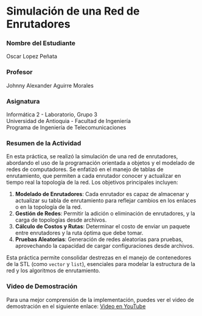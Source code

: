 # Simulación de una Red de Enrutadores

### Nombre del Estudiante
Oscar Lopez Peñata

### Profesor
Johnny Alexander Aguirre Morales

### Asignatura
Informática 2 - Laboratorio, Grupo 3  
Universidad de Antioquia - Facultad de Ingeniería  
Programa de Ingeniería de Telecomunicaciones  

### Resumen de la Actividad

En esta práctica, se realizó la simulación de una red de enrutadores, abordando el uso de la programación orientada a objetos y el modelado de redes de computadores. Se enfatizó en el manejo de tablas de enrutamiento, que permiten a cada enrutador conocer y actualizar en tiempo real la topología de la red. Los objetivos principales incluyen:

1. **Modelado de Enrutadores**: Cada enrutador es capaz de almacenar y actualizar su tabla de enrutamiento para reflejar cambios en los enlaces o en la topología de la red.
2. **Gestión de Redes**: Permitir la adición o eliminación de enrutadores, y la carga de topologías desde archivos.
3. **Cálculo de Costos y Rutas**: Determinar el costo de enviar un paquete entre enrutadores y la ruta óptima que debe tomar.
4. **Pruebas Aleatorias**: Generación de redes aleatorias para pruebas, aprovechando la capacidad de cargar configuraciones desde archivos.

Esta práctica permite consolidar destrezas en el manejo de contenedores de la STL (como `vector` y `list`), esenciales para modelar la estructura de la red y los algoritmos de enrutamiento.

### Video de Demostración
Para una mejor comprensión de la implementación, puedes ver el video de demostración en el siguiente enlace: [Video en YouTube](https://www.youtube.com/watch?v=KPegwMumpbk)
